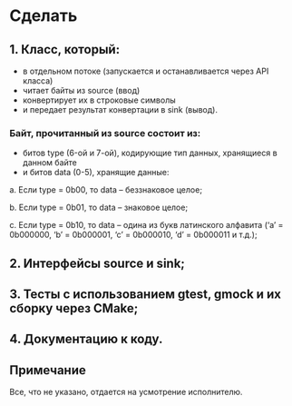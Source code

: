 # Сделать

## 1. Класс, который: 
 - в отдельном потоке (запускается и останавливается через API
класса)
 - читает байты из source (ввод)
 - конвертирует их в строковые символы
 - и передает результат конвертации в sink (вывод).

### Байт, прочитанный из source состоит из:
 - битов type (6-ой и 7-ой), кодирующие тип данных, хранящиеся в данном байте
 - и битов data (0-5), хранящие данные:

 a. Если type = 0b00, то data – беззнаковое целое;
 
 b. Если type = 0b01, то data – знаковое целое;
 
 c. Если type = 0b10, то data – одина из букв латинского алфавита (‘a’ =
0b000000, ‘b’ = 0b000001, ‘c’ = 0b000010, ‘d’ = 0b000011 и т.д.);

## 2. Интерфейсы source и sink;

## 3. Тесты с использованием gtest, gmock и их сборку через CMake;

## 4. Документацию к коду.

## Примечание

Все, что не указано, отдается на усмотрение исполнителю.
